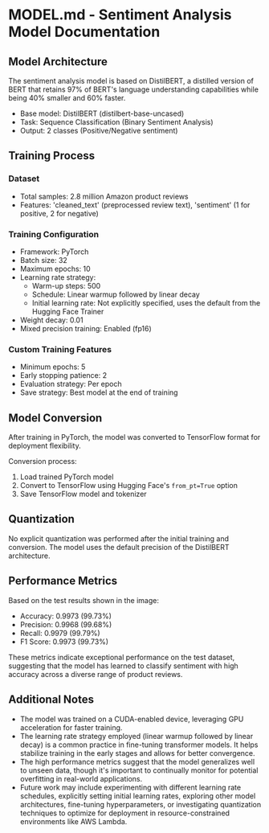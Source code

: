 # MODEL.md - Sentiment Analysis Model Documentation

## Model Architecture

The sentiment analysis model is based on DistilBERT, a distilled version of BERT that retains 97% of BERT's language understanding capabilities while being 40% smaller and 60% faster. 

- Base model: DistilBERT (distilbert-base-uncased)
- Task: Sequence Classification (Binary Sentiment Analysis)
- Output: 2 classes (Positive/Negative sentiment)

## Training Process

### Dataset
- Total samples: 2.8 million Amazon product reviews
- Features: 'cleaned_text' (preprocessed review text), 'sentiment' (1 for positive, 2 for negative)

### Training Configuration
- Framework: PyTorch
- Batch size: 32
- Maximum epochs: 10
- Learning rate strategy:
  - Warm-up steps: 500
  - Schedule: Linear warmup followed by linear decay
  - Initial learning rate: Not explicitly specified, uses the default from the Hugging Face Trainer
- Weight decay: 0.01
- Mixed precision training: Enabled (fp16)

### Custom Training Features
- Minimum epochs: 5
- Early stopping patience: 2
- Evaluation strategy: Per epoch
- Save strategy: Best model at the end of training

## Model Conversion

After training in PyTorch, the model was converted to TensorFlow format for deployment flexibility.

Conversion process:
1. Load trained PyTorch model
2. Convert to TensorFlow using Hugging Face's `from_pt=True` option
3. Save TensorFlow model and tokenizer

## Quantization

No explicit quantization was performed after the initial training and conversion. The model uses the default precision of the DistilBERT architecture.

## Performance Metrics

Based on the test results shown in the image:

- Accuracy: 0.9973 (99.73%)
- Precision: 0.9968 (99.68%)
- Recall: 0.9979 (99.79%)
- F1 Score: 0.9973 (99.73%)

These metrics indicate exceptional performance on the test dataset, suggesting that the model has learned to classify sentiment with high accuracy across a diverse range of product reviews.

## Additional Notes

- The model was trained on a CUDA-enabled device, leveraging GPU acceleration for faster training.
- The learning rate strategy employed (linear warmup followed by linear decay) is a common practice in fine-tuning transformer models. It helps stabilize training in the early stages and allows for better convergence.
- The high performance metrics suggest that the model generalizes well to unseen data, though it's important to continually monitor for potential overfitting in real-world applications.
- Future work may include experimenting with different learning rate schedules, explicitly setting initial learning rates, exploring other model architectures, fine-tuning hyperparameters, or investigating quantization techniques to optimize for deployment in resource-constrained environments like AWS Lambda.

